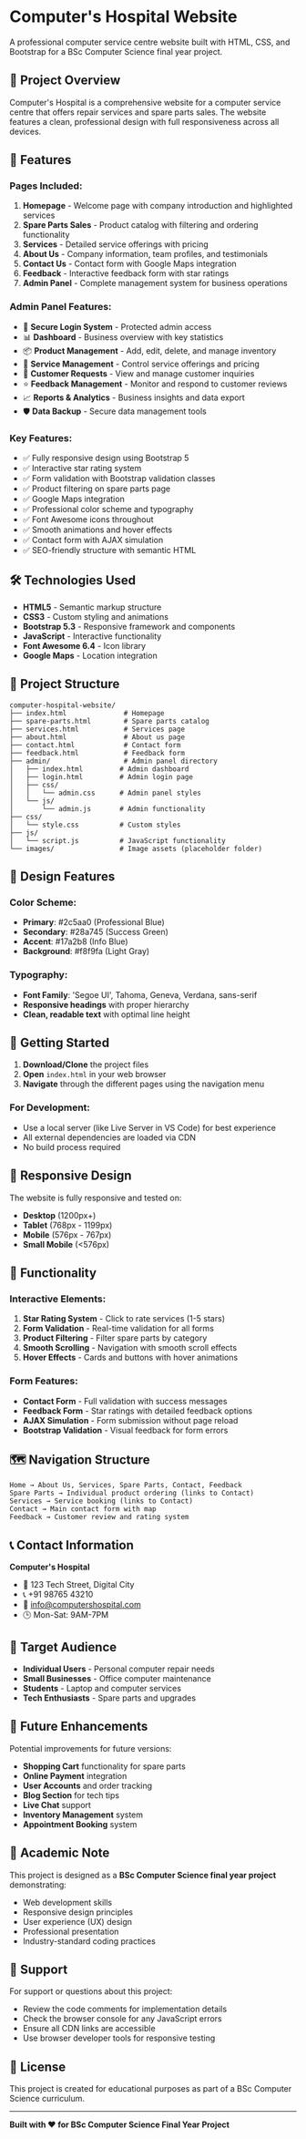# Computer's Hospital Website

A professional computer service centre website built with HTML, CSS, and Bootstrap for a BSc Computer Science final year project.

## 🌟 Project Overview

Computer's Hospital is a comprehensive website for a computer service centre that offers repair services and spare parts sales. The website features a clean, professional design with full responsiveness across all devices.

## 🚀 Features

### Pages Included:
1. **Homepage** - Welcome page with company introduction and highlighted services
2. **Spare Parts Sales** - Product catalog with filtering and ordering functionality
3. **Services** - Detailed service offerings with pricing
4. **About Us** - Company information, team profiles, and testimonials
5. **Contact Us** - Contact form with Google Maps integration
6. **Feedback** - Interactive feedback form with star ratings
7. **Admin Panel** - Complete management system for business operations

### Admin Panel Features:
- 🔐 **Secure Login System** - Protected admin access
- 📊 **Dashboard** - Business overview with key statistics
- 📦 **Product Management** - Add, edit, delete, and manage inventory
- 🔧 **Service Management** - Control service offerings and pricing
- 📧 **Customer Requests** - View and manage customer inquiries
- ⭐ **Feedback Management** - Monitor and respond to customer reviews
- 📈 **Reports & Analytics** - Business insights and data export
- 🛡️ **Data Backup** - Secure data management tools

### Key Features:
- ✅ Fully responsive design using Bootstrap 5
- ✅ Interactive star rating system
- ✅ Form validation with Bootstrap validation classes
- ✅ Product filtering on spare parts page
- ✅ Google Maps integration
- ✅ Professional color scheme and typography
- ✅ Font Awesome icons throughout
- ✅ Smooth animations and hover effects
- ✅ Contact form with AJAX simulation
- ✅ SEO-friendly structure with semantic HTML

## 🛠️ Technologies Used

- **HTML5** - Semantic markup structure
- **CSS3** - Custom styling and animations
- **Bootstrap 5.3** - Responsive framework and components
- **JavaScript** - Interactive functionality
- **Font Awesome 6.4** - Icon library
- **Google Maps** - Location integration

## 📁 Project Structure

```
computer-hospital-website/
├── index.html              # Homepage
├── spare-parts.html        # Spare parts catalog
├── services.html           # Services page
├── about.html              # About us page
├── contact.html            # Contact form
├── feedback.html           # Feedback form
├── admin/                  # Admin panel directory
│   ├── index.html         # Admin dashboard
│   ├── login.html         # Admin login page
│   ├── css/
│   │   └── admin.css      # Admin panel styles
│   └── js/
│       └── admin.js       # Admin functionality
├── css/
│   └── style.css          # Custom styles
├── js/
│   └── script.js          # JavaScript functionality
└── images/                # Image assets (placeholder folder)
```

## 🎨 Design Features

### Color Scheme:
- **Primary**: #2c5aa0 (Professional Blue)
- **Secondary**: #28a745 (Success Green)
- **Accent**: #17a2b8 (Info Blue)
- **Background**: #f8f9fa (Light Gray)

### Typography:
- **Font Family**: 'Segoe UI', Tahoma, Geneva, Verdana, sans-serif
- **Responsive headings** with proper hierarchy
- **Clean, readable text** with optimal line height

## 🚀 Getting Started

1. **Download/Clone** the project files
2. **Open** `index.html` in your web browser
3. **Navigate** through the different pages using the navigation menu

### For Development:
- Use a local server (like Live Server in VS Code) for best experience
- All external dependencies are loaded via CDN
- No build process required

## 📱 Responsive Design

The website is fully responsive and tested on:
- **Desktop** (1200px+)
- **Tablet** (768px - 1199px)
- **Mobile** (576px - 767px)
- **Small Mobile** (<576px)

## 🔧 Functionality

### Interactive Elements:
1. **Star Rating System** - Click to rate services (1-5 stars)
2. **Form Validation** - Real-time validation for all forms
3. **Product Filtering** - Filter spare parts by category
4. **Smooth Scrolling** - Navigation with smooth scroll effects
5. **Hover Effects** - Cards and buttons with hover animations

### Form Features:
- **Contact Form** - Full validation with success messages
- **Feedback Form** - Star ratings with detailed feedback options
- **AJAX Simulation** - Form submission without page reload
- **Bootstrap Validation** - Visual feedback for form errors

## 🗺️ Navigation Structure

```
Home → About Us, Services, Spare Parts, Contact, Feedback
Spare Parts → Individual product ordering (links to Contact)
Services → Service booking (links to Contact)
Contact → Main contact form with map
Feedback → Customer review and rating system
```

## 📞 Contact Information

**Computer's Hospital**
- 📍 123 Tech Street, Digital City
- 📞 +91 98765 43210
- 📧 info@computershospital.com
- 🕒 Mon-Sat: 9AM-7PM

## 🎯 Target Audience

- **Individual Users** - Personal computer repair needs
- **Small Businesses** - Office computer maintenance
- **Students** - Laptop and computer services
- **Tech Enthusiasts** - Spare parts and upgrades

## 🔮 Future Enhancements

Potential improvements for future versions:
- **Shopping Cart** functionality for spare parts
- **Online Payment** integration
- **User Accounts** and order tracking
- **Blog Section** for tech tips
- **Live Chat** support
- **Inventory Management** system
- **Appointment Booking** system

## 📝 Academic Note

This project is designed as a **BSc Computer Science final year project** demonstrating:
- Web development skills
- Responsive design principles
- User experience (UX) design
- Professional presentation
- Industry-standard coding practices

## 🤝 Support

For support or questions about this project:
- Review the code comments for implementation details
- Check the browser console for any JavaScript errors
- Ensure all CDN links are accessible
- Use browser developer tools for responsive testing

## 📄 License

This project is created for educational purposes as part of a BSc Computer Science curriculum.

---

**Built with ❤️ for BSc Computer Science Final Year Project**
